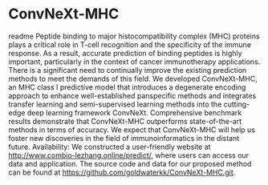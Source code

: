 # ConvNeXt-MHC
readme
Peptide binding to major histocompatibility complex (MHC) proteins plays a critical role in T-cell recognition and the specificity of the immune response. As a result, accurate prediction of binding peptides is highly important, particularly in the context of cancer immunotherapy applications. There is a significant need to continually improve the existing prediction methods to meet the demands of this field. We developed ConvNeXt-MHC, an MHC class I predictive model that introduces a degenerate encoding approach to enhance well-established panspecific methods and integrates transfer learning and semi-supervised learning methods into the cutting-edge deep learning framework ConvNeXt. Comprehensive benchmark results demonstrate that ConvNeXt-MHC outperforms state-of-the-art methods in terms of accuracy. We expect that ConvNeXt-MHC will help us foster new discoveries in the field of immunoinformatics in the distant future.
Availability: We constructed a user-friendly website at http://www.combio-lezhang.online/predict/, where users can access our data and application. The source code and data for our proposed method can be found at https://github.com/goldwaterkk/ConvNeXt-MHC.git.
